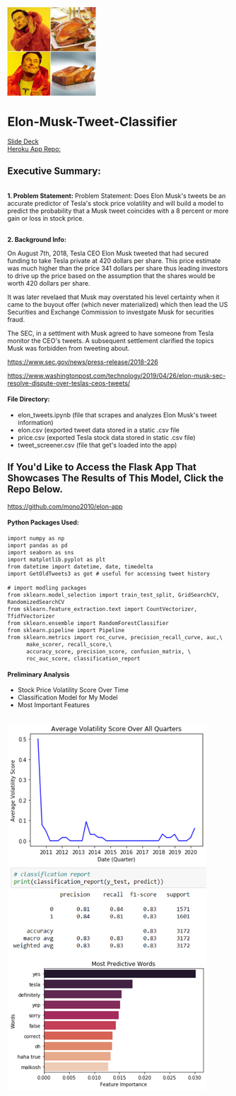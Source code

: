 <img src="./images/musk.jpeg" alt="musk" width="200"/>

# Elon-Musk-Tweet-Classifier

<a href="https://docs.google.com/presentation/d/1gz360drOLdCrFkm2v27fgX88dSv8tpL5zlFuLv7dACg/" target="_blank">Slide Deck</a>
<br>
<a href="https://github.com/mono2010/elon-app" target="_blank">Heroku App Repo:</a>


## Executive Summary:

<br><b>1. Problem Statement:</b>
Problem Statement: Does Elon Musk's tweets be an accurate predictor of Tesla's stock price volatility and will build a model to predict the probability that a Musk tweet coincides with a 8 percent or more gain or loss in stock price.

<br><b>2. Background Info:</b>

On August 7th, 2018, Tesla CEO Elon Musk tweeted that had secured funding to take Tesla private at 420 dollars per share. This price estimate was much higher than the price 341 dollars per share thus leading investors to drive up the price based on the assumption that the shares would be worth 420 dollars per share.

It was later revelaed that Musk may overstated his level certainty when it came to the buyout offer (which never materialized) which then lead the US Securities and Exchange Commission to investgate Musk for securities fraud.

The SEC, in a settlment with Musk agreed to have someone from Tesla monitor the CEO's tweets. A subsequent settlement clarified the topics Musk was forbidden from tweeting about.

https://www.sec.gov/news/press-release/2018-226

https://www.washingtonpost.com/technology/2019/04/26/elon-musk-sec-resolve-dispute-over-teslas-ceos-tweets/

#### File Directory:
- elon_tweets.ipynb (file that scrapes and analyzes Elon Musk's tweet information)
- elon.csv (exported tweet data stored in a static .csv file
- price.csv (exported Tesla stock data stored in static .csv file)
- tweet_screener.csv (file that get's loaded into the app)

## If You'd Like to Access the Flask App That Showcases The Results of This Model, Click the Repo Below.
https://github.com/mono2010/elon-app

#### Python Packages Used:
```import requests # necessary for accessing API
import numpy as np
import pandas as pd
import seaborn as sns
import matplotlib.pyplot as plt
from datetime import datetime, date, timedelta
import GetOldTweets3 as got # useful for accessing tweet history

# import modling packages
from sklearn.model_selection import train_test_split, GridSearchCV, RandomizedSearchCV
from sklearn.feature_extraction.text import CountVectorizer, TfidfVectorizer
from sklearn.ensemble import RandomForestClassifier
from sklearn.pipeline import Pipeline
from sklearn.metrics import roc_curve, precision_recall_curve, auc,\
      make_scorer, recall_score,\
      accuracy_score, precision_score, confusion_matrix, \
      roc_auc_score, classification_report
```

#### Preliminary Analysis
- Stock Price Volatility Score Over Time
- Classification Model for My Model
- Most Important Features
<br>
<img src="./images/vol.png" align = 'left' alt="vol" width="450"/>
<img src="./images/model_eval.png" align = 'center' alt="vol" width="450"/>
<img src="./images/words.png" align = 'center' alt="word" width="450"/>
